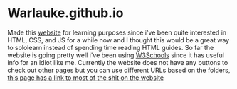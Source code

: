 # Warlauke.github.io

Made this [website](https://sonicrules11.github.io/Warlauke/) for learning purposes since i've been quite interested in HTML, CSS, and JS for a while now and I thought this would be a great way to sololearn instead of spending time reading HTML guides. So far the website is going pretty well i've been using [W3Schools](https://www.w3schools.com) since it has useful info for an idiot like me. Currently the website does not have any buttons to check out other pages but you can use different URLs based on the folders, [this page has a link to most of the shit on the website](https://sonicrules11.github.io/Warlauke/info/index.html)
